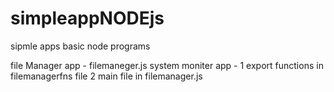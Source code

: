 # simpleappNODEjs
 sipmle apps basic node programs

file Manager app - filemaneger.js
system moniter app -
1 export functions in filemanagerfns file
2 main file in filemanager.js

